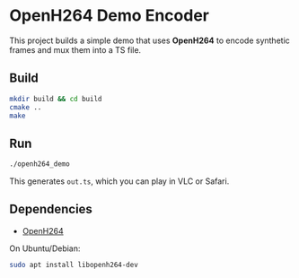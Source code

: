 # OpenH264 Demo Encoder

This project builds a simple demo that uses **OpenH264** to encode synthetic frames and mux them into a TS file.

## Build

```bash
mkdir build && cd build
cmake ..
make
```

## Run

```bash
./openh264_demo
```

This generates `out.ts`, which you can play in VLC or Safari.

## Dependencies

- [OpenH264](https://github.com/cisco/openh264)

On Ubuntu/Debian:

```bash
sudo apt install libopenh264-dev
```
